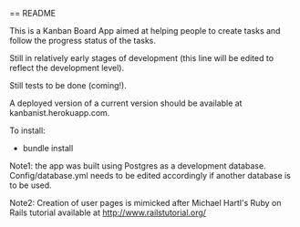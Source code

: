 == README

This is a Kanban Board App aimed at helping people to create tasks and follow the progress status of the tasks.

Still in relatively early stages of development (this line will be edited to reflect the development level).

Still tests to be done (coming!).

A deployed version of a current version should be available at kanbanist.herokuapp.com.

To install:
- bundle install

Note1: the app was built using Postgres as a development database. Config/database.yml needs to be edited accordingly if another 
database is to be used.

Note2: Creation of user pages is mimicked after Michael Hartl's Ruby on Rails tutorial available at http://www.railstutorial.org/

